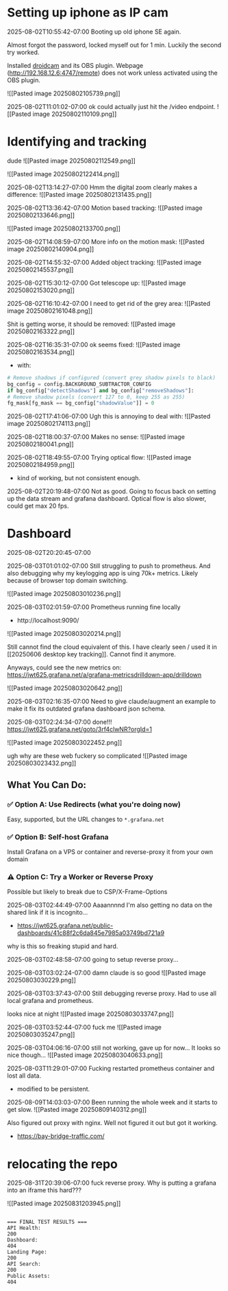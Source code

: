 
# Setting up iphone as IP cam

2025-08-02T10:55:42-07:00
Booting up old iphone SE again.

Almost forgot the password, locked myself out for 1 min. Luckily the second try worked.

Installed [droidcam](https://droidcam.app/) and its OBS plugin.
Webpage (http://192.168.12.6:4747/remote) does not work unless activated using the OBS plugin.

![[Pasted image 20250802105739.png]]


2025-08-02T11:01:02-07:00
ok could actually just hit the /video endpoint.
![[Pasted image 20250802110109.png]]

# Identifying and tracking
dude
![[Pasted image 20250802112549.png]]

![[Pasted image 20250802122414.png]]

2025-08-02T13:14:27-07:00
Hmm the digital zoom clearly makes a difference:
![[Pasted image 20250802131435.png]]

2025-08-02T13:36:42-07:00
Motion based tracking:
![[Pasted image 20250802133646.png]]

![[Pasted image 20250802133700.png]]

2025-08-02T14:08:59-07:00
More info on the motion mask:
![[Pasted image 20250802140904.png]]


2025-08-02T14:55:32-07:00
Added object tracking:
![[Pasted image 20250802145537.png]]


2025-08-02T15:30:12-07:00
Got telescope up:
![[Pasted image 20250802153020.png]]

2025-08-02T16:10:42-07:00
I need to get rid of the grey area:
![[Pasted image 20250802161048.png]]

Shit is getting worse, it should be removed:
![[Pasted image 20250802163322.png]]



2025-08-02T16:35:31-07:00
ok seems fixed:
![[Pasted image 20250802163534.png]]
- with:
```python
# Remove shadows if configured (convert grey shadow pixels to black)
bg_config = config.BACKGROUND_SUBTRACTOR_CONFIG
if bg_config["detectShadows"] and bg_config["removeShadows"]:
# Remove shadow pixels (convert 127 to 0, keep 255 as 255)
fg_mask[fg_mask == bg_config["shadowValue"]] = 0
```

2025-08-02T17:41:06-07:00
Ugh this is annoying to deal with:
![[Pasted image 20250802174113.png]]

2025-08-02T18:00:37-07:00
Makes no sense:
![[Pasted image 20250802180041.png]]


2025-08-02T18:49:55-07:00
Trying optical flow:
![[Pasted image 20250802184959.png]]
- kind of working, but not consistent enough.

2025-08-02T20:19:48-07:00
Not as good. Going to focus back on setting up the data stream and grafana dashboard.
Optical flow is also slower, could get max 20 fps.


# Dashboard
2025-08-02T20:20:45-07:00

2025-08-03T01:01:02-07:00
Still struggling to push to prometheus.
And also debugging why my keylogging app is uing 70k+ metrics. Likely because of browser top domain switching.

![[Pasted image 20250803010236.png]]


2025-08-03T02:01:59-07:00
Prometheus running fine locally
- http://localhost:9090/

![[Pasted image 20250803020214.png]]

Still cannot find the cloud equivalent of this. I have clearly seen / used it in [[20250606 desktop key tracking]]. Cannot find it anymore.

Anyways, could see the new metrics on: https://jwt625.grafana.net/a/grafana-metricsdrilldown-app/drilldown

![[Pasted image 20250803020642.png]]


2025-08-03T02:16:35-07:00
Need to give claude/augment an example to make it fix its outdated grafana dashboard json schema.

2025-08-03T02:24:34-07:00
done!!!
https://jwt625.grafana.net/goto/3rf4clwNR?orgId=1

![[Pasted image 20250803022452.png]]

ugh why are these web fuckery so complicated
![[Pasted image 20250803023432.png]]


## What You Can Do:

### ✅ Option A: **Use Redirects (what you're doing now)**

Easy, supported, but the URL changes to `*.grafana.net`

### ✅ Option B: **Self-host Grafana**

Install Grafana on a VPS or container and reverse-proxy it from your own domain

### ⚠️ Option C: **Try a Worker or Reverse Proxy**

Possible but likely to break due to CSP/X-Frame-Options



2025-08-03T02:44:49-07:00
Aaaannnnd I'm also getting no data on the shared link if it is incognito...
- https://jwt625.grafana.net/public-dashboards/41c88f2c6da845e7985a03749bd721a9

why is this so freaking stupid and hard.

2025-08-03T02:48:58-07:00
going to setup reverse proxy...

2025-08-03T03:02:24-07:00
damn claude is so good
![[Pasted image 20250803030229.png]]

2025-08-03T03:37:43-07:00
Still debugging reverse proxy. Had to use all local grafana and prometheus.

looks nice at night
![[Pasted image 20250803033747.png]]


2025-08-03T03:52:44-07:00
fuck me
![[Pasted image 20250803035247.png]]


2025-08-03T04:06:16-07:00
still not working, gave up for now...
It looks so nice though...
![[Pasted image 20250803040633.png]]


2025-08-03T11:29:01-07:00
Fucking restarted prometheus container and lost all data.
- modified to be persistent.



2025-08-09T14:03:03-07:00
Been running the whole week and it starts to get slow.
![[Pasted image 20250809140312.png]]

Also figured out proxy with nginx. Well not figured it out but got it working.
- https://bay-bridge-traffic.com/

# relocating the repo
2025-08-31T20:39:06-07:00
fuck reverse proxy.
Why is putting a grafana into an iframe this hard???

![[Pasted image 20250831203945.png]]

```

=== FINAL TEST RESULTS ===
API Health:
200
Dashboard:
404
Landing Page:
200
API Search:
200
Public Assets:
404
```

